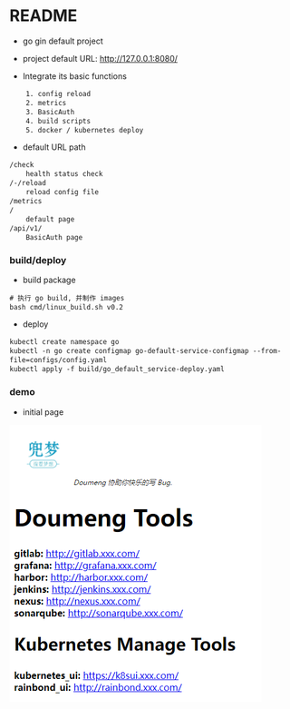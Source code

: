 # README
- go gin default project
- project default URL: http://127.0.0.1:8080/

- Integrate its basic functions
```text
    1. config reload
    2. metrics
    3. BasicAuth
    4. build scripts
    5. docker / kubernetes deploy
```

- default URL path
```text
/check
    health status check
/-/reload
    reload config file
/metrics
/
    default page
/api/v1/
    BasicAuth page
```


### build/deploy
- build package
```
# 执行 go build, 并制作 images
bash cmd/linux_build.sh v0.2
```

- deploy
```
kubectl create namespace go
kubectl -n go create configmap go-default-service-configmap --from-file=configs/config.yaml
kubectl apply -f build/go_default_service-deploy.yaml
```

### demo
- initial page

![初始页面演示](./doc/img/init_demo.png)
